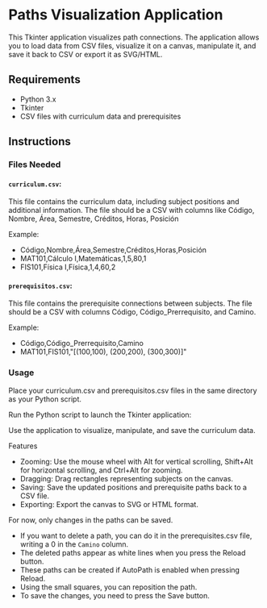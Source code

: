# Paths Visualization Application
This Tkinter application visualizes path connections. The application allows you to load data from CSV files, visualize it on a canvas, manipulate it, and save it back to CSV or export it as SVG/HTML.

## Requirements
* Python 3.x
* Tkinter
* CSV files with curriculum data and prerequisites

## Instructions
### Files Needed
#### `curriculum.csv`: 
This file contains the curriculum data, including subject positions and additional information. The file should be a CSV with columns like Código, Nombre, Área, Semestre, Créditos, Horas, Posición

Example:
* Código,Nombre,Área,Semestre,Créditos,Horas,Posición
* MAT101,Cálculo I,Matemáticas,1,5,80,1
* FIS101,Física I,Física,1,4,60,2

#### `prerequisitos.csv`: 

This file contains the prerequisite connections between subjects. The file should be a CSV with columns Código, Código_Prerrequisito, and Camino.

Example:
* Código,Código_Prerrequisito,Camino
* MAT101,FIS101,"[(100,100), (200,200), (300,300)]"


### Usage
Place your curriculum.csv and prerequisitos.csv files in the same directory as your Python script.

Run the Python script to launch the Tkinter application:

Use the application to visualize, manipulate, and save the curriculum data.

Features
* Zooming: Use the mouse wheel with Alt for vertical scrolling, Shift+Alt for horizontal scrolling, and Ctrl+Alt for zooming.
* Dragging: Drag rectangles representing subjects on the canvas.
* Saving: Save the updated positions and prerequisite paths back to a CSV file.
* Exporting: Export the canvas to SVG or HTML format.


For now, only changes in the paths can be saved.
* If you want to delete a path, you can do it in the prerequisites.csv file, writing a 0 in the `Camino` column.
* The deleted paths appear as white lines when you press the Reload button.
* These paths can be created if AutoPath is enabled when pressing Reload.
* Using the small squares, you can reposition the path.
* To save the changes, you need to press the Save button.
